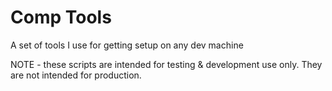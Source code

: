 # Comp Tools

A set of tools I use for getting setup on any dev machine

NOTE - these scripts are intended for testing & development use only. They are not intended for production.
